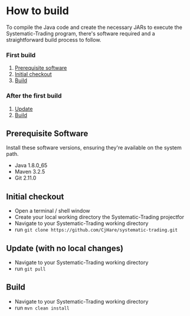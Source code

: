 # How to build
To compile the Java code and create the necessary JARs to execute the Systematic-Trading program, there's software required and a straightforward build process to follow.

### First build
1. [Prerequisite software](#prerequisite-software)
2. [Initial checkout](#initial-checkout)
3. [Build](#build)

### After the first build
1. [Update](#update-with-no-local-changes)
2. [Build](#build)


## Prerequisite Software
Install these software versions, ensuring they're available on the system path.
- Java 1.8.0_65
- Maven 3.2.5
- Git 2.11.0


## Initial checkout
- Open a terminal / shell window
- Create your local working directory the Systematic-Trading projectfor
- Navigate to your Systematic-Trading working directory
- run `git clone https://github.com/CjHare/systematic-trading.git`


## Update (with no local changes)
- Navigate to your Systematic-Trading working directory
- run `git pull`

## Build
- Navigate to your Systematic-Trading working directory
- run `mvn clean install`
